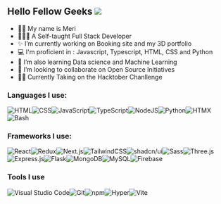 ## Hello Fellow Geeks ![](https://user-images.githubusercontent.com/18350557/176309783-0785949b-9127-417c-8b55-ab5a4333674e.gif)

- 👩🏻 My name is Meri
- 👩🏻‍💻 A Self-taught Full Stack Developer
- ✨ I’m currently working on Booking site and my 3D portfolio
- 💻 I'm proficient in : Javascript, Typescript, HTML, CSS and Python
- 🌱 I’m also learning Data science and Machine Learning 
- 👯 I’m looking to collaborate on Open Source Initiatives
- 💪🏻 Currently Taking on the Hacktober Chanllenge

### Languages I use:
![HTML](https://img.shields.io/badge/HTML-%23E34F26.svg?logo=html5&logoColor=white)![CSS](https://img.shields.io/badge/CSS-1572B6?logo=css3&logoColor=fff)![JavaScript](https://img.shields.io/badge/JavaScript-F7DF1E?logo=javascript&logoColor=000)![TypeScript](https://img.shields.io/badge/TypeScript-3178C6?logo=typescript&logoColor=fff)![NodeJS](https://img.shields.io/badge/Node.js-6DA55F?logo=node.js&logoColor=white)![Python](https://img.shields.io/badge/Python-3776AB?logo=python&logoColor=fff)![HTMX](https://img.shields.io/badge/HTMX-36C?logo=htmx&logoColor=fff)![Bash](https://img.shields.io/badge/Bash-4EAA25?logo=gnubash&logoColor=fff)

### Frameworks I use:
![React](https://img.shields.io/badge/React-%2320232a.svg?logo=react&logoColor=%2361DAFB)![Redux](https://img.shields.io/badge/Redux-764ABC?logo=redux&logoColor=fff)![Next.js](https://img.shields.io/badge/Next.js-black?logo=next.js&logoColor=white)![TailwindCSS](https://img.shields.io/badge/Tailwind%20CSS-%2338B2AC.svg?logo=tailwind-css&logoColor=white)![shadcn/ui](https://img.shields.io/badge/shadcn%2Fui-000?logo=shadcnui&logoColor=fff)![Sass](https://img.shields.io/badge/Sass-C69?logo=sass&logoColor=fff)![Three.js](https://img.shields.io/badge/Three.js-000?logo=threedotjs&logoColor=fff)![Express.js](https://img.shields.io/badge/Express.js-%23404d59.svg?logo=express&logoColor=%2361DAFB)![Flask](https://img.shields.io/badge/Flask-000?logo=flask&logoColor=fff)![MongoDB](https://img.shields.io/badge/MongoDB-%234ea94b.svg?logo=mongodb&logoColor=white)![MySQL](https://img.shields.io/badge/MySQL-4479A1?logo=mysql&logoColor=fff)![Firebase](https://img.shields.io/badge/Firebase-039BE5?logo=Firebase&logoColor=white)

### Tools I use
![Visual Studio Code](https://custom-icon-badges.demolab.com/badge/Visual%20Studio%20Code-0078d7.svg?logo=vsc&logoColor=white)![Git](https://img.shields.io/badge/Git-F05032?logo=git&logoColor=fff)![npm](https://img.shields.io/badge/npm-CB3837?logo=npm&logoColor=fff)![Hyper](https://img.shields.io/badge/Hyper-000000?logo=hyper&logoColor=fff)![Vite](https://img.shields.io/badge/Vite-646CFF?logo=vite&logoColor=fff)
